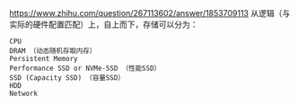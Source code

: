 https://www.zhihu.com/question/267113602/answer/1853709113
从逻辑（与实际的硬件配置匹配）上，自上而下，存储可以分为：
```
CPU
DRAM （动态随机存取内存）
Persistent Memory
Performance SSD or NVMe-SSD （性能SSD）
SSD (Capacity SSD) （容量SSD）
HDD
Network
```

